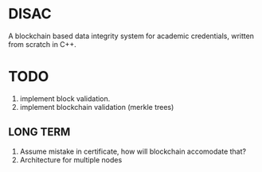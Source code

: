 # DISAC
A blockchain based data integrity system for academic credentials, written from scratch in C++.

# TODO
1. implement block validation.
2. implement blockchain validation (merkle trees)

## LONG TERM
1. Assume mistake in certificate, how will blockchain accomodate that?
2. Architecture for multiple nodes
